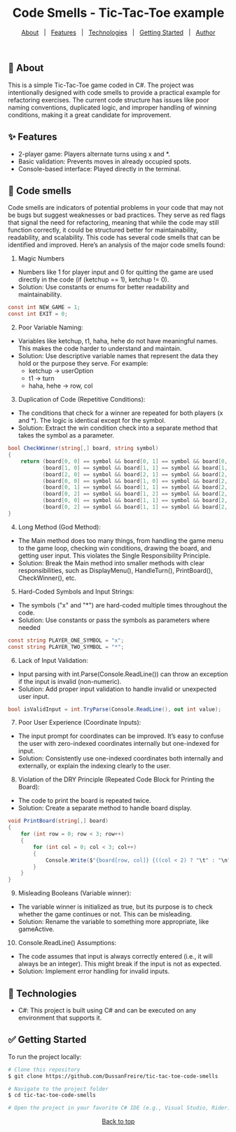 <h1 align="center">Code Smells - Tic-Tac-Toe example</h1>

<p align="center">
  <a href="#about">About</a> &#xa0; | &#xa0;
  <a href="#features">Features</a> &#xa0; | &#xa0;
  <a href="#technologies">Technologies</a> &#xa0; | &#xa0;
  <a href="#getting-started">Getting Started</a> &#xa0; | &#xa0;
  <a href="https://github.com/DussanFreire" target="_blank">Author</a>
</p>

<br>

## 📜 About
This is a simple Tic-Tac-Toe game coded in C#. The project was intentionally designed with code smells to provide a practical example for refactoring exercises. The current code structure has issues like poor naming conventions, duplicated logic, and improper handling of winning conditions, making it a great candidate for improvement.

## ✨ Features

*	2-player game: Players alternate turns using x and *.
*	Basic validation: Prevents moves in already occupied spots.
*	Console-based interface: Played directly in the terminal.

## 👃 Code smells
Code smells are indicators of potential problems in your code that may not be bugs but suggest weaknesses or bad practices. They serve as red flags that signal the need for refactoring, meaning that while the code may still function correctly, it could be structured better for maintainability, readability, and scalability. This code has several code smells that can be identified and improved. Here’s an analysis of the major code smells found:

1. Magic Numbers

* Numbers like 1 for player input and 0 for quitting the game are used directly in the code (if (ketchup == 1), ketchup != 0).
* Solution: Use constants or enums for better readability and maintainability.
```csharp
const int NEW_GAME = 1;
const int EXIT = 0;
```

2. Poor Variable Naming:

*	Variables like ketchup, t1, haha, hehe do not have meaningful names. This makes the code harder to understand and maintain.
*	Solution: Use descriptive variable names that represent the data they hold or the purpose they serve. For example:
    * ketchup → userOption
 	* t1 → turn
 	* haha, hehe → row, col

3. Duplication of Code (Repetitive Conditions):
* The conditions that check for a winner are repeated for both players (x and *). The logic is identical except for the symbol.
* Solution: Extract the win condition check into a separate method that takes the symbol as a parameter.

```csharp
bool CheckWinner(string[,] board, string symbol)
{
    return (board[0, 0] == symbol && board[0, 1] == symbol && board[0, 2] == symbol) ||
           (board[1, 0] == symbol && board[1, 1] == symbol && board[1, 2] == symbol) ||
           (board[2, 0] == symbol && board[2, 1] == symbol && board[2, 2] == symbol) ||
           (board[0, 0] == symbol && board[1, 0] == symbol && board[2, 0] == symbol) ||
           (board[0, 1] == symbol && board[1, 1] == symbol && board[2, 1] == symbol) ||
           (board[0, 2] == symbol && board[1, 2] == symbol && board[2, 2] == symbol) ||
           (board[0, 0] == symbol && board[1, 1] == symbol && board[2, 2] == symbol) ||
           (board[0, 2] == symbol && board[1, 1] == symbol && board[2, 0] == symbol);
}
```

4. Long Method (God Method):
* The Main method does too many things, from handling the game menu to the game loop, checking win conditions, drawing the board, and getting user input. This violates the Single Responsibility Principle.
* Solution: Break the Main method into smaller methods with clear responsibilities, such as DisplayMenu(), HandleTurn(), PrintBoard(), CheckWinner(), etc.

5. Hard-Coded Symbols and Input Strings:
* The symbols ("x" and "*") are hard-coded multiple times throughout the code.
* Solution: Use constants or pass the symbols as parameters where needed

```csharp
const string PLAYER_ONE_SYMBOL = "x";
const string PLAYER_TWO_SYMBOL = "*";
```

6. Lack of Input Validation:
* Input parsing with int.Parse(Console.ReadLine()) can throw an exception if the input is invalid (non-numeric).
* Solution: Add proper input validation to handle invalid or unexpected user input.

```csharp
bool isValidInput = int.TryParse(Console.ReadLine(), out int value);
```

7. Poor User Experience (Coordinate Inputs):
* The input prompt for coordinates can be improved. It’s easy to confuse the user with zero-indexed coordinates internally but one-indexed for input.
* Solution: Consistently use one-indexed coordinates both internally and externally, or explain the indexing clearly to the user.

8. Violation of the DRY Principle (Repeated Code Block for Printing the Board):
* The code to print the board is repeated twice.
* Solution: Create a separate method to handle board display.

```csharp
void PrintBoard(string[,] board)
{
    for (int row = 0; row < 3; row++)
    {
        for (int col = 0; col < 3; col++)
        {
            Console.Write($"{board[row, col]} {((col < 2) ? "\t" : "\n")}");
        }
    }
}
```

9. Misleading Booleans (Variable winner):
* The variable winner is initialized as true, but its purpose is to check whether the game continues or not. This can be misleading.
* Solution: Rename the variable to something more appropriate, like gameActive.

10. Console.ReadLine() Assumptions:
* The code assumes that input is always correctly entered (i.e., it will always be an integer). This might break if the input is not as expected.
* Solution: Implement error handling for invalid inputs.

## 🚀 Technologies

* C#: This project is built using C# and can be executed on any environment that supports it.

## ✅ Getting Started

To run the project locally:

```bash
# Clone this repository
$ git clone https://github.com/DussanFreire/tic-tac-toe-code-smells

# Navigate to the project folder
$ cd tic-tac-toe-code-smells

# Open the project in your favorite C# IDE (e.g., Visual Studio, Rider) and run the program.
```

<p align="center">
  <a href="#top">Back to top</a>
</p>
